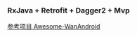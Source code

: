 ### RxJava + Retrofit + Dagger2 + Mvp
[参考项目 Awesome-WanAndroid](https://github.com/JsonChao/Awesome-WanAndroid)
